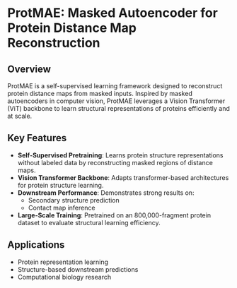 # ProtMAE: Masked Autoencoder for Protein Distance Map Reconstruction

## Overview
ProtMAE is a self-supervised learning framework designed to reconstruct protein distance maps from masked inputs. Inspired by masked autoencoders in computer vision, ProtMAE leverages a Vision Transformer (ViT) backbone to learn structural representations of proteins efficiently and at scale.  

## Key Features
- **Self-Supervised Pretraining**: Learns protein structure representations without labeled data by reconstructing masked regions of distance maps.  
- **Vision Transformer Backbone**: Adapts transformer-based architectures for protein structure learning.  
- **Downstream Performance**: Demonstrates strong results on:  
  - Secondary structure prediction  
  - Contact map inference  
- **Large-Scale Training**: Pretrained on an 800,000-fragment protein dataset to evaluate structural learning efficiency.  

## Applications
- Protein representation learning  
- Structure-based downstream predictions  
- Computational biology research
